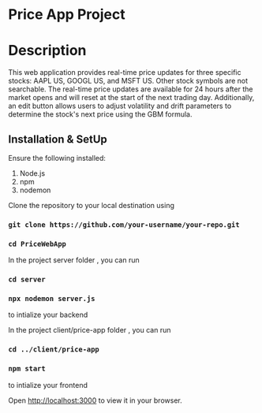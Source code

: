 # Price App Project
# Description

This web application provides real-time price updates for three specific stocks: AAPL US, GOOGL US, and MSFT US. Other stock symbols are not searchable. 
The real-time price updates are available for 24 hours after the market opens and will reset at the start of the next trading day. 
Additionally, an edit button allows users to adjust volatility and drift parameters to determine the stock's next price using the GBM formula.

## Installation & SetUp

Ensure the following installed:
1. Node.js
2. npm
3. nodemon

Clone the repository to your local destination using
### `git clone https://github.com/your-username/your-repo.git`
### `cd PriceWebApp`

In the project server folder , you can run
### `cd server`
### `npx nodemon server.js`

to intialize your backend

In the project client/price-app folder , you can run
### `cd ../client/price-app`
### `npm start`

to intialize your frontend

Open [http://localhost:3000](http://localhost:3000) to view it in your browser.

